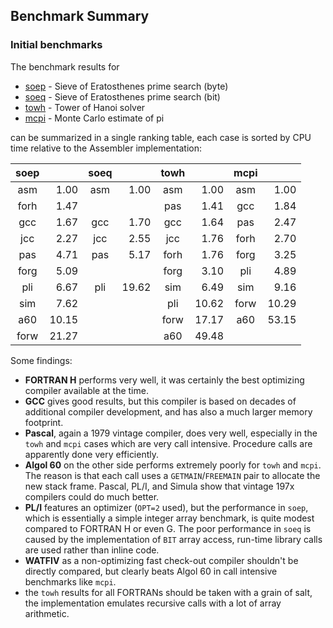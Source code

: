 ## Benchmark Summary

### Initial benchmarks

The benchmark results for
- [soep](codes/README_soep.md#user-content-benchmarks) -
  Sieve of Eratosthenes prime search (byte)
- [soeq](codes/README_soeq.md#user-content-benchmarks) -
  Sieve of Eratosthenes prime search (bit)
- [towh](codes/README_towh.md#user-content-benchmarks) -
  Tower of Hanoi solver
- [mcpi](codes/README_mcpi.md#user-content-benchmarks) -
  Monte Carlo estimate of pi

can be summarized in a single ranking table, each case is sorted
by CPU time relative to the Assembler implementation:

|  soep |       |  soeq |       |  towh |       |  mcpi |       |
| :--: | -----: | :--: | -----: | :--: | -----: | :--: | -----: |
|  asm |   1.00 |  asm |   1.00 |  asm |   1.00 |  asm |   1.00 |
| forh |   1.47 |      |        |  pas |   1.41 |  gcc |   1.84 |
|  gcc |   1.67 |  gcc |   1.70 |  gcc |   1.64 |  pas |   2.47 |
|  jcc |   2.27 |  jcc |   2.55 |  jcc |   1.76 | forh |   2.70 |
|  pas |   4.71 |  pas |   5.17 | forh |   1.76 | forg |   3.25 |
| forg |   5.09 |      |        | forg |   3.10 |  pli |   4.89 |
|  pli |   6.67 |  pli |  19.62 |  sim |   6.49 |  sim |   9.16 |
|  sim |   7.62 |      |        |  pli |  10.62 | forw |  10.29 |
|  a60 |  10.15 |      |        | forw |  17.17 |  a60 |  53.15 |
| forw |  21.27 |      |        |  a60 |  49.48 |      |        |

Some findings:
- **FORTRAN H** performs very well, it was certainly the best optimizing
  compiler available at the time.
- **GCC** gives good results, but this compiler is based on decades of
  additional compiler development, and has also a much larger memory
  footprint.
- **Pascal**, again a 1979 vintage compiler, does very well, especially in
  the `towh` and `mcpi` cases which are very call intensive. Procedure calls
  are apparently done very efficiently.
- **Algol 60** on the other side performs extremely poorly for `towh` and
  `mcpi`. The reason is that each call uses a `GETMAIN`/`FREEMAIN` pair to
  allocate the new stack frame. Pascal, PL/I, and Simula show that
  vintage 197x compilers could do much better.
- **PL/I** features an optimizer (`OPT=2` used), but the performance
  in `soep`, which is essentially a simple integer array benchmark,
  is quite modest compared to FORTRAN H or even G.
  The poor performance  in `soeq` is caused by the implementation of
  `BIT` array access, run-time library calls are used rather than inline
  code.
- **WATFIV** as a non-optimizing fast check-out compiler shouldn't be
  directly compared, but clearly beats Algol 60 in call intensive
  benchmarks like `mcpi`.
- the `towh` results for all FORTRANs should be taken with a grain of salt,
  the implementation emulates recursive calls with a lot of array arithmetic.
